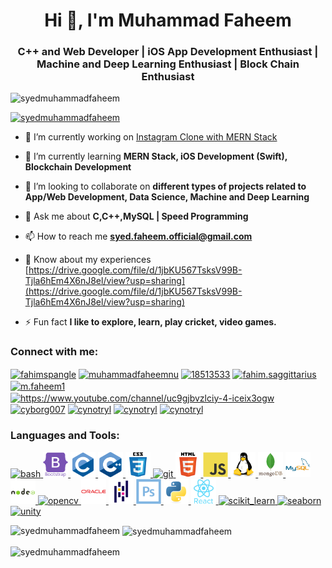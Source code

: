 <h1 align="center">Hi 👋, I'm Muhammad Faheem</h1>
<h3 align="center">C++ and Web Developer | iOS App Development Enthusiast | Machine and Deep Learning Enthusiast | Block Chain Enthusiast</h3>

<p align="left"> <img src="https://komarev.com/ghpvc/?username=syedmuhammadfaheem&label=Profile%20views&color=0e75b6&style=flat" alt="syedmuhammadfaheem" /> </p>

<p align="left"> <a href="https://github.com/ryo-ma/github-profile-trophy"><img src="https://github-profile-trophy.vercel.app/?username=syedmuhammadfaheem" alt="syedmuhammadfaheem" /></a> </p>

- 🔭 I’m currently working on [Instagram Clone with MERN Stack]()

- 🌱 I’m currently learning **MERN Stack, iOS Development (Swift), Blockchain Development**

- 👯 I’m looking to collaborate on **different types of projects related to App/Web Development, Data Science, Machine and Deep Learning**

- 💬 Ask me about **C,C++,MySQL | Speed Programming**

- 📫 How to reach me **syed.faheem.official@gmail.com**

- 📄 Know about my experiences [https://drive.google.com/file/d/1jbKU567TsksV99B-Tjla6hEm4X6nJ8el/view?usp=sharing](https://drive.google.com/file/d/1jbKU567TsksV99B-Tjla6hEm4X6nJ8el/view?usp=sharing)

- ⚡ Fun fact **I like to explore, learn, play cricket, video games.**

<h3 align="left">Connect with me:</h3>
<p align="left">
<a href="https://twitter.com/fahimspangle" target="blank"><img align="center" src="https://raw.githubusercontent.com/rahuldkjain/github-profile-readme-generator/master/src/images/icons/Social/twitter.svg" alt="fahimspangle" height="30" width="40" /></a>
<a href="https://linkedin.com/in/muhammadfaheemnu" target="blank"><img align="center" src="https://raw.githubusercontent.com/rahuldkjain/github-profile-readme-generator/master/src/images/icons/Social/linked-in-alt.svg" alt="muhammadfaheemnu" height="30" width="40" /></a>
<a href="https://stackoverflow.com/users/18513533" target="blank"><img align="center" src="https://raw.githubusercontent.com/rahuldkjain/github-profile-readme-generator/master/src/images/icons/Social/stack-overflow.svg" alt="18513533" height="30" width="40" /></a>
<a href="https://fb.com/fahim.saggittarius" target="blank"><img align="center" src="https://raw.githubusercontent.com/rahuldkjain/github-profile-readme-generator/master/src/images/icons/Social/facebook.svg" alt="fahim.saggittarius" height="30" width="40" /></a>
<a href="https://instagram.com/m.faheem1" target="blank"><img align="center" src="https://raw.githubusercontent.com/rahuldkjain/github-profile-readme-generator/master/src/images/icons/Social/instagram.svg" alt="m.faheem1" height="30" width="40" /></a>
<a href="https://www.youtube.com/c/https://www.youtube.com/channel/uc9gjbvzlciy-4-iceix3ogw" target="blank"><img align="center" src="https://raw.githubusercontent.com/rahuldkjain/github-profile-readme-generator/master/src/images/icons/Social/youtube.svg" alt="https://www.youtube.com/channel/uc9gjbvzlciy-4-iceix3ogw" height="30" width="40" /></a>
<a href="https://www.codechef.com/users/cyborg007" target="blank"><img align="center" src="https://cdn.jsdelivr.net/npm/simple-icons@3.1.0/icons/codechef.svg" alt="cyborg007" height="30" width="40" /></a>
<a href="https://www.hackerrank.com/cynotryl" target="blank"><img align="center" src="https://raw.githubusercontent.com/rahuldkjain/github-profile-readme-generator/master/src/images/icons/Social/hackerrank.svg" alt="cynotryl" height="30" width="40" /></a>
<a href="https://codeforces.com/profile/cynotryl" target="blank"><img align="center" src="https://raw.githubusercontent.com/rahuldkjain/github-profile-readme-generator/master/src/images/icons/Social/codeforces.svg" alt="cynotryl" height="30" width="40" /></a>
<a href="https://www.leetcode.com/cynotryl" target="blank"><img align="center" src="https://raw.githubusercontent.com/rahuldkjain/github-profile-readme-generator/master/src/images/icons/Social/leet-code.svg" alt="cynotryl" height="30" width="40" /></a>
</p>

<h3 align="left">Languages and Tools:</h3>
<p align="left"> <a href="https://www.gnu.org/software/bash/" target="_blank" rel="noreferrer"> <img src="https://www.vectorlogo.zone/logos/gnu_bash/gnu_bash-icon.svg" alt="bash" width="40" height="40"/> </a> <a href="https://getbootstrap.com" target="_blank" rel="noreferrer"> <img src="https://raw.githubusercontent.com/devicons/devicon/master/icons/bootstrap/bootstrap-plain-wordmark.svg" alt="bootstrap" width="40" height="40"/> </a> <a href="https://www.cprogramming.com/" target="_blank" rel="noreferrer"> <img src="https://raw.githubusercontent.com/devicons/devicon/master/icons/c/c-original.svg" alt="c" width="40" height="40"/> </a> <a href="https://www.w3schools.com/cpp/" target="_blank" rel="noreferrer"> <img src="https://raw.githubusercontent.com/devicons/devicon/master/icons/cplusplus/cplusplus-original.svg" alt="cplusplus" width="40" height="40"/> </a> <a href="https://www.w3schools.com/css/" target="_blank" rel="noreferrer"> <img src="https://raw.githubusercontent.com/devicons/devicon/master/icons/css3/css3-original-wordmark.svg" alt="css3" width="40" height="40"/> </a> <a href="https://git-scm.com/" target="_blank" rel="noreferrer"> <img src="https://www.vectorlogo.zone/logos/git-scm/git-scm-icon.svg" alt="git" width="40" height="40"/> </a> <a href="https://www.w3.org/html/" target="_blank" rel="noreferrer"> <img src="https://raw.githubusercontent.com/devicons/devicon/master/icons/html5/html5-original-wordmark.svg" alt="html5" width="40" height="40"/> </a> <a href="https://developer.mozilla.org/en-US/docs/Web/JavaScript" target="_blank" rel="noreferrer"> <img src="https://raw.githubusercontent.com/devicons/devicon/master/icons/javascript/javascript-original.svg" alt="javascript" width="40" height="40"/> </a> <a href="https://www.linux.org/" target="_blank" rel="noreferrer"> <img src="https://raw.githubusercontent.com/devicons/devicon/master/icons/linux/linux-original.svg" alt="linux" width="40" height="40"/> </a> <a href="https://www.mongodb.com/" target="_blank" rel="noreferrer"> <img src="https://raw.githubusercontent.com/devicons/devicon/master/icons/mongodb/mongodb-original-wordmark.svg" alt="mongodb" width="40" height="40"/> </a> <a href="https://www.mysql.com/" target="_blank" rel="noreferrer"> <img src="https://raw.githubusercontent.com/devicons/devicon/master/icons/mysql/mysql-original-wordmark.svg" alt="mysql" width="40" height="40"/> </a> <a href="https://nodejs.org" target="_blank" rel="noreferrer"> <img src="https://raw.githubusercontent.com/devicons/devicon/master/icons/nodejs/nodejs-original-wordmark.svg" alt="nodejs" width="40" height="40"/> </a> <a href="https://opencv.org/" target="_blank" rel="noreferrer"> <img src="https://www.vectorlogo.zone/logos/opencv/opencv-icon.svg" alt="opencv" width="40" height="40"/> </a> <a href="https://www.oracle.com/" target="_blank" rel="noreferrer"> <img src="https://raw.githubusercontent.com/devicons/devicon/master/icons/oracle/oracle-original.svg" alt="oracle" width="40" height="40"/> </a> <a href="https://pandas.pydata.org/" target="_blank" rel="noreferrer"> <img src="https://raw.githubusercontent.com/devicons/devicon/2ae2a900d2f041da66e950e4d48052658d850630/icons/pandas/pandas-original.svg" alt="pandas" width="40" height="40"/> </a> <a href="https://www.photoshop.com/en" target="_blank" rel="noreferrer"> <img src="https://raw.githubusercontent.com/devicons/devicon/master/icons/photoshop/photoshop-line.svg" alt="photoshop" width="40" height="40"/> </a> <a href="https://www.python.org" target="_blank" rel="noreferrer"> <img src="https://raw.githubusercontent.com/devicons/devicon/master/icons/python/python-original.svg" alt="python" width="40" height="40"/> </a> <a href="https://reactjs.org/" target="_blank" rel="noreferrer"> <img src="https://raw.githubusercontent.com/devicons/devicon/master/icons/react/react-original-wordmark.svg" alt="react" width="40" height="40"/> </a> <a href="https://scikit-learn.org/" target="_blank" rel="noreferrer"> <img src="https://upload.wikimedia.org/wikipedia/commons/0/05/Scikit_learn_logo_small.svg" alt="scikit_learn" width="40" height="40"/> </a> <a href="https://seaborn.pydata.org/" target="_blank" rel="noreferrer"> <img src="https://seaborn.pydata.org/_images/logo-mark-lightbg.svg" alt="seaborn" width="40" height="40"/> </a> <a href="https://unity.com/" target="_blank" rel="noreferrer"> <img src="https://www.vectorlogo.zone/logos/unity3d/unity3d-icon.svg" alt="unity" width="40" height="40"/> </a> </p>

<p><img align="left" src="https://github-readme-stats.vercel.app/api/top-langs?username=syedmuhammadfaheem&show_icons=true&locale=en&layout=compact" alt="syedmuhammadfaheem" /></p>

<p>&nbsp;<img align="center" src="https://github-readme-stats.vercel.app/api?username=syedmuhammadfaheem&show_icons=true&locale=en" alt="syedmuhammadfaheem" /></p>

<p><img align="center" src="https://github-readme-streak-stats.herokuapp.com/?user=syedmuhammadfaheem&" alt="syedmuhammadfaheem" /></p>
